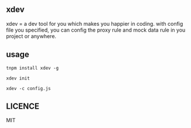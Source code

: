 ## xdev
xdev = a dev tool for you which makes you happier in coding. with config file you specified, you can config the proxy rule and mock data rule in you project or anywhere.

## usage

```
tnpm install xdev -g

xdev init

xdev -c config.js
```

## LICENCE
MIT